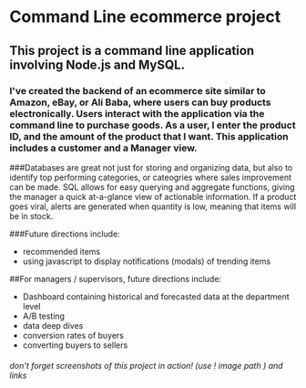 # Command Line ecommerce project 

## This project is a command line application involving Node.js and MySQL.



### I've created the backend of an ecommerce site similar to Amazon, eBay, or Ali Baba, where users can buy products electronically. Users interact with the application via the command line to purchase goods. As a user, I enter the product ID, and the amount of the product that I want.  This application includes a customer and a Manager view.



###Databases are great not just for storing and organizing data, but also to identify  top performing categories, or cateogries where sales improvement can be made. SQL allows for easy querying and aggregate functions, giving the manager a quick at-a-glance view of actionable information. If a product goes viral, alerts are generated when quantity is low, meaning that items will be in stock.

###Future directions include:
* recommended items
* using javascript to display notifications (modals) of trending items 

##For managers / supervisors, future directions include:
* Dashboard containing historical and forecasted data at the department level
* A/B testing
* data deep dives
* conversion rates of buyers
* converting buyers to sellers 

###### don't forget screenshots of this project in action! (use ! image path ) and links 

